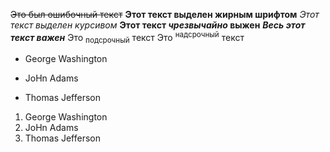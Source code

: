 ~~Это был ошибочный текcт~~
**Этот текст выделен жирным шрифтом**
_Этот текст выделен курсивом_
**Этот текст _чрезвычайно_ выжен**
***Весь этот текст важен***
Это <sub>подсрочный</sub> текст
Это <sup>надсрочный</sup> текст
- George Washington
* JoHn Adams
+ Thomas Jefferson
1. George Washington
2. JoHn Adams
3. Thomas Jefferson
